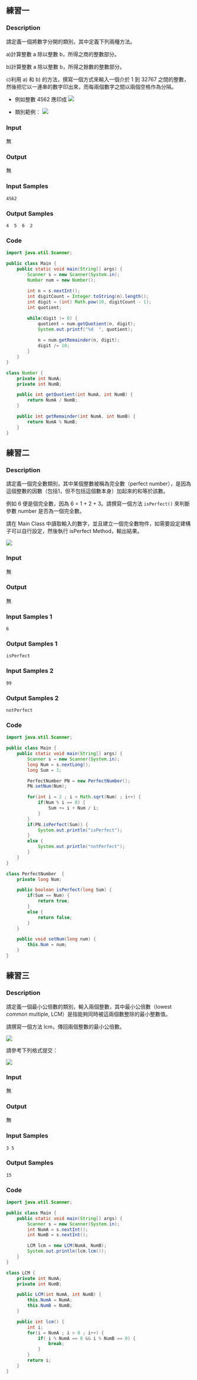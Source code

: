 ## 練習一

### Description
請定義一個將數字分開的類別，其中定義下列兩種方法。

a)計算整數 a 除以整數 b，所得之商的整數部分。

b)計算整數 a 除以整數 b，所得之餘數的整數部分。

c)利用 a) 和 b) 的方法，撰寫一個方式來輸入一個介於 1 到 32767 之間的整數，然後把它以一連串的數字印出來，而每兩個數字之間以兩個空格作為分隔。

- 例如整數 4562 應印成
![](c7c2402dd1.png)

- 類別範例：
![](a2ac76fbde.png)


### Input
無

### Output
無

### Input Samples
```
4562
```

### Output Samples
```
4  5  6  2
```

### Code
```java
import java.util.Scanner;

public class Main {
    public static void main(String[] args) {
        Scanner s = new Scanner(System.in);
        Number num = new Number();
        
        int n = s.nextInt();
        int digitCount = Integer.toString(n).length();
        int digit = (int) Math.pow(10, digitCount - 1);
        int quotient;

        while(digit != 0) {
            quotient = num.getQuotient(n, digit);
            System.out.printf("%d  ", quotient);
        
            n = num.getRemainder(n, digit);
            digit /= 10;
        }
    }
}

class Number {
    private int NumA;
    private int NumB;

    public int getQuotient(int NumA, int NumB) {
        return NumA / NumB;
    }

    public int getRemainder(int NumA, int NumB) {
        return NumA % NumB;
    }
}
```

## 練習二

### Description
請定義一個完全數類別，其中某個整數被稱為完全數（perfect number），是因為這個整數的因數（包括1，但不包括這個數本身）加起來的和等於該數。

例如 6 便是個完全數，因為 6 = 1 + 2 + 3。請撰寫一個方法 `isPerfect()` 來判斷參數 number 是否為一個完全數。

請在 Main Class 中讀取輸入的數字，並且建立一個完全數物件，如需要設定建構子可以自行設定，然後執行 isPerfect Method，輸出結果。

![](6500bcb0d7.JPEG)

### Input
無

### Output
無

### Input Samples 1
```
6
```

### Output Samples 1
```
isPerfect
```

### Input Samples 2
```
99
```

### Output Samples 2
```
notPerfect
```

### Code
```java
import java.util.Scanner;

public class Main {
    public static void main(String[] args) {
        Scanner s = new Scanner(System.in);
        long Num = s.nextLong();
        long Sum = 1;

        PerfectNumber PN = new PerfectNumber();
        PN.setNum(Num);

        for(int i = 2 ; i < Math.sqrt(Num) ; i++) {
            if(Num % i == 0) {
                Sum += i + Num / i;
            }
        }
        if(PN.isPerfect(Sum)) {
            System.out.println("isPerfect");
        }
        else {
            System.out.println("notPerfect");
        }
    }
}

class PerfectNumber  {
    private long Num;

    public boolean isPerfect(long Sum) {
        if(Sum == Num) {
            return true;
        }
        else {
            return false;
        }
    }

    public void setNum(long num) {
        this.Num = num;
    }
}
```

## 練習三

### Description
請定義一個最小公倍數的類別，輸入兩個整數，其中最小公倍數（lowest common multiple, LCM）是指能夠同時被這兩個數整除的最小整數值。

請撰寫一個方法 lcm，傳回兩個整數的最小公倍數。

![](706baddfe1.png)

請參考下列格式提交：

![](48c0e52d9c.png)

### Input
無

### Output
無

### Input Samples
```
3 5
```

### Output Samples
```
15
```

### Code
```java
import java.util.Scanner;

public class Main {
    public static void main(String[] args) {
        Scanner s = new Scanner(System.in);
        int NumA = s.nextInt();
        int NumB = s.nextInt();

        LCM lcm = new LCM(NumA, NumB);
        System.out.println(lcm.lcm());
    }
}

class LCM {
    private int NumA;
    private int NumB;

    public LCM(int NumA, int NumB) {
        this.NumA = NumA;
        this.NumB = NumB;
    }

    public int lcm() {
        int i;
        for(i = NumA ; i > 0 ; i++) {
            if( i % NumA == 0 && i % NumB == 0) {
                break;   
            }	
        }
        return i;
    }
}
```